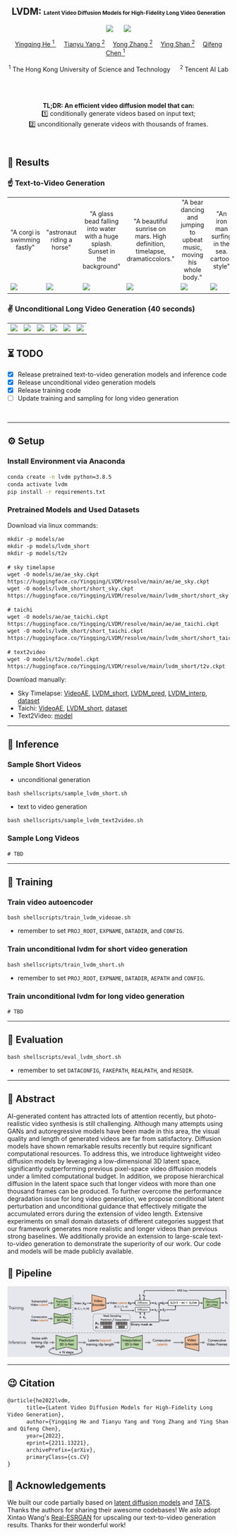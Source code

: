 
<div align="center">

<h2> LVDM: <span style="font-size:12px">Latent Video Diffusion Models for High-Fidelity Long Video Generation </span> </h2> 

  <a href='https://arxiv.org/abs/2211.13221'><img src='https://img.shields.io/badge/ArXiv-2211.14758-red'></a> &nbsp;&nbsp;&nbsp;&nbsp;&nbsp;<a href='https://yingqinghe.github.io/LVDM/'><img src='https://img.shields.io/badge/Project-Page-Green'></a>


<div>
    <a href='https://github.com/YingqingHe' target='_blank'>Yingqing He <sup>1</sup> </a>&emsp;
    <a href='https://tianyu-yang.com/' target='_blank'>Tianyu Yang <sup>2</a>&emsp;
    <a href='https://yzhang2016.github.io/' target='_blank'>Yong Zhang <sup>2</sup></a>&emsp;
    <a href='https://scholar.google.com/citations?hl=en&user=4oXBp9UAAAAJ&view_op=list_works&sortby=pubdate' target='_blank'>Ying Shan <sup>2</sup></a>&emsp;
    <a href='https://cqf.io/' target='_blank'>Qifeng Chen <sup>1</sup></a>&emsp; </br>
</div>
<br>
<div>
    <sup>1</sup> The Hong Kong University of Science and Technology &emsp; <sup>2</sup> Tencent AI Lab &emsp;
</div>
<br>
<br>

<b>TL;DR: An efficient video diffusion model that can:</b>  
1️⃣ conditionally generate videos based on input text;  
2️⃣ unconditionally generate videos with thousands of frames.

<br>

</div>


## 🍻 Results
### ☝️ Text-to-Video Generation

<table class="center">
  <!-- <td style="text-align:center;" width="50">Input Text</td> -->
  <td style="text-align:center;" width="170">"A corgi is swimming fastly"</td>
  <td style="text-align:center;" width="170">"astronaut riding a horse"</td>
  <td style="text-align:center;" width="170">"A glass bead falling into water with a huge splash. Sunset in the background"</td>
  <td style="text-align:center;" width="170">"A beautiful sunrise on mars. High definition, timelapse, dramaticcolors."</td>
  <td style="text-align:center;" width="170">"A bear dancing and jumping to upbeat music, moving his whole body."</td>
  <td style="text-align:center;" width="170">"An iron man surfing in the sea. cartoon style"</td>
  <tr>
  <td><img src=assets/t2v-001.gif width="170"></td>
  <td><img src=assets/t2v-002.gif width="170"></td>
  <td><img src=assets/t2v-003.gif width="170"></td>
  <td><img src=assets/t2v-007.gif width="170"></td>
  <td><img src=assets/t2v-005.gif width="170"></td>
  <td><img src=assets/t2v-004.gif width="170"></td>
</tr>
</table >

### ✌️ Unconditional Long Video Generation (40 seconds)
<table class="center">
  <td><img src=assets/sky-long-001.gif width="170"></td>
  <td><img src=assets/sky-long-002.gif width="170"></td>
  <td><img src=assets/sky-long-003.gif width="170"></td>
  <td><img src=assets/ucf-long-001.gif width="170"></td>
  <td><img src=assets/ucf-long-002.gif width="170"></td>
  <td><img src=assets/ucf-long-003.gif width="170"></td>
  <tr>
</tr>
</table >

## ⏳ TODO
- [x] Release pretrained text-to-video generation models and inference code
- [x] Release unconditional video generation models
- [x] Release training code
- [ ] Update training and sampling for long video generation
<br>

---
## ⚙️ Setup

### Install Environment via Anaconda
```bash
conda create -n lvdm python=3.8.5
conda activate lvdm
pip install -r requirements.txt
```
### Pretrained Models and Used Datasets

<!-- <div style="text-indent:25px"> -->
<!-- <details><summary></summary> -->
Download via linux commands:
```
mkdir -p models/ae
mkdir -p models/lvdm_short
mkdir -p models/t2v

# sky timelapse
wget -O models/ae/ae_sky.ckpt https://huggingface.co/Yingqing/LVDM/resolve/main/ae/ae_sky.ckpt
wget -O models/lvdm_short/short_sky.ckpt https://huggingface.co/Yingqing/LVDM/resolve/main/lvdm_short/short_sky.ckpt  

# taichi
wget -O models/ae/ae_taichi.ckpt https://huggingface.co/Yingqing/LVDM/resolve/main/ae/ae_taichi.ckpt
wget -O models/lvdm_short/short_taichi.ckpt https://huggingface.co/Yingqing/LVDM/resolve/main/lvdm_short/short_taichi.ckpt

# text2video
wget -O models/t2v/model.ckpt https://huggingface.co/Yingqing/LVDM/resolve/main/lvdm_short/t2v.ckpt
```
<!-- </details>
</div> -->
<!-- - UCF-101: [dataset](https://www.crcv.ucf.edu/data/UCF101.php) -->
<!-- [samples_short](TBD), [samples_long](TBD) -->

Download manually:
- Sky Timelapse: [VideoAE](https://huggingface.co/Yingqing/LVDM/blob/main/ae/ae_sky.ckpt), [LVDM_short](https://huggingface.co/Yingqing/LVDM/blob/main/lvdm_short/short_sky.ckpt), [LVDM_pred](TBD), [LVDM_interp](TBD), [dataset](https://github.com/weixiong-ur/mdgan)
- Taichi: [VideoAE](https://huggingface.co/Yingqing/LVDM/blob/main/ae/ae_taichi.ckpt), [LVDM_short](https://huggingface.co/Yingqing/LVDM/blob/main/lvdm_short/short_taichi.ckpt), [dataset](https://github.com/AliaksandrSiarohin/first-order-model/blob/master/data/taichi-loading/README.md)
- Text2Video: [model](https://huggingface.co/Yingqing/LVDM/blob/main/lvdm_short/t2v.ckpt)

---
## 💫 Inference 
### Sample Short Videos 
- unconditional generation

```
bash shellscripts/sample_lvdm_short.sh
```
- text to video generation
```
bash shellscripts/sample_lvdm_text2video.sh
```

### Sample Long Videos 
```
# TBD
```

---
## 💫 Training
<!-- tar -zxvf dataset/sky_timelapse.tar.gz -C /dataset/sky_timelapse -->
### Train video autoencoder
```
bash shellscripts/train_lvdm_videoae.sh 
```
- remember to set `PROJ_ROOT`, `EXPNAME`, `DATADIR`, and `CONFIG`.

### Train unconditional lvdm for short video generation
```
bash shellscripts/train_lvdm_short.sh
```
- remember to set `PROJ_ROOT`, `EXPNAME`, `DATADIR`, `AEPATH` and `CONFIG`.

### Train unconditional lvdm for long video generation
```
# TBD
```

---
## 💫 Evaluation
```
bash shellscripts/eval_lvdm_short.sh
```
- remember to set `DATACONFIG`, `FAKEPATH`, `REALPATH`, and `RESDIR`.
---

## 📃 Abstract
AI-generated content has attracted lots of attention recently, but photo-realistic video synthesis is still challenging. Although many attempts using GANs and autoregressive models have been made in this area, the visual quality and length of generated videos are far from satisfactory. Diffusion models have shown remarkable results recently but require significant computational resources. To address this, we introduce lightweight video diffusion models by leveraging a low-dimensional 3D latent space, significantly outperforming previous pixel-space video diffusion models under a limited computational budget. In addition, we propose hierarchical diffusion in the latent space such that longer videos with more than one thousand frames can be produced. To further overcome the performance degradation issue for long video generation, we propose conditional latent perturbation and unconditional guidance that effectively mitigate the accumulated errors during the extension of video length. Extensive experiments on small domain datasets of different categories suggest that our framework generates more realistic and longer videos than previous strong baselines. We additionally provide an extension to large-scale text-to-video generation to demonstrate the superiority of our work. Our code and models will be made publicly available.
<br>

## 🔮 Pipeline

<p align="center">
    <img src=assets/framework.jpg />
</p>

---
## 😉 Citation

```
@article{he2022lvdm,
      title={Latent Video Diffusion Models for High-Fidelity Long Video Generation}, 
      author={Yingqing He and Tianyu Yang and Yong Zhang and Ying Shan and Qifeng Chen},
      year={2022},
      eprint={2211.13221},
      archivePrefix={arXiv},
      primaryClass={cs.CV}
}
```

## 🤗 Acknowledgements
We built our code partially based on [latent diffusion models](https://github.com/CompVis/latent-diffusion) and [TATS](https://github.com/SongweiGe/TATS). Thanks the authors for sharing their awesome codebases! We aslo adopt Xintao Wang's [Real-ESRGAN](https://github.com/xinntao/Real-ESRGAN) for upscaling our text-to-video generation results. Thanks for their wonderful work!